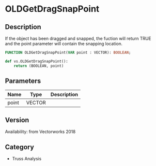 # OLDGetDragSnapPoint

## Description
If the object has been dragged and snapped, the fuction will return TRUE and the point parameter will contain the snapping location.

```pascal
FUNCTION OLDGetDragSnapPoint(VAR point : VECTOR): BOOLEAN;
```

```python
def vs.OLDGetDragSnapPoint():
    return (BOOLEAN, point)
```

## Parameters
|Name|Type|Description|
|---|---|---|
|point|VECTOR|   |

## Version
Availability: from Vectorworks 2018

## Category
* Truss Analysis

